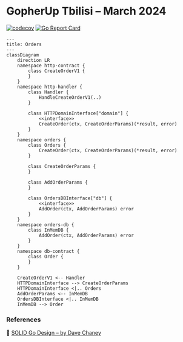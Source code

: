 # GopherUp Tbilisi – March 2024

[![codecov](https://codecov.io/gh/itimky/gopher-up-march-2024/graph/badge.svg?token=GAFHEGYAUQ)](https://codecov.io/gh/itimky/gopher-up-march-2024)
[![Go Report Card](https://goreportcard.com/badge/github.com/itimky/gopher-up-march-2024)](https://goreportcard.com/report/github.com/itimky/gopher-up-march-2024)

<!-- https://mermaid.js.org/syntax/classDiagram.html -->

```mermaid
---
title: Orders
---
classDiagram
    direction LR
    namespace http-contract {
        class CreateOrderV1 {
        }
    }
    namespace http-handler {
        class Handler {
            HandleCreateOrderV1(..)
        }

        class HTTPDomainInterface["domain"] {
            <<interface>>
            CreateOrder(ctx, CreateOrderParams)(*result, error)
        }
    }
    namespace orders {
        class Orders {
            CreateOrder(ctx, CreateOrderParams)(*result, error)
        }

        class CreateOrderParams {
        }

        class AddOrderParams {
        }
        
        class OrdersDBInterface["db"] {
            <<interface>>
            AddOrder(ctx, AddOrderParams) error
        }
    }
    namespace orders-db {
        class InMemDB {
            AddOrder(ctx, AddOrderParams) error
        }
    }
    namespace db-contract {
        class Order {
        }
    }

    CreateOrderV1 <-- Handler
    HTTPDomainInterface --> CreateOrderParams
    HTTPDomainInterface <|.. Orders
    AddOrderParams <-- InMemDB
    OrdersDBInterface <|.. InMemDB
    InMemDB --> Order
```

### References

🔗 [SOLID Go Design – by Dave Chaney](https://dave.cheney.net/2016/08/20/solid-go-design)
